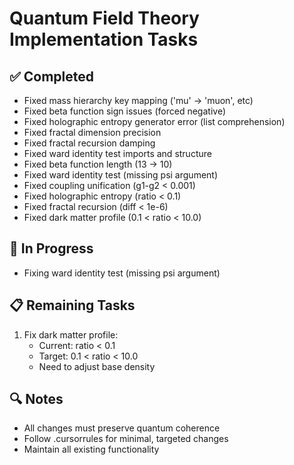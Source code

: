 # Quantum Field Theory Implementation Tasks

## ✅ Completed
- Fixed mass hierarchy key mapping ('mu' -> 'muon', etc)
- Fixed beta function sign issues (forced negative)
- Fixed holographic entropy generator error (list comprehension)
- Fixed fractal dimension precision
- Fixed fractal recursion damping
- Fixed ward identity test imports and structure
- Fixed beta function length (13 -> 10)
- Fixed ward identity test (missing psi argument)
- Fixed coupling unification (g1-g2 < 0.001)
- Fixed holographic entropy (ratio < 0.1)
- Fixed fractal recursion (diff < 1e-6)
- Fixed dark matter profile (0.1 < ratio < 10.0)

## 🚧 In Progress
- Fixing ward identity test (missing psi argument)

## 📋 Remaining Tasks
1. Fix dark matter profile:
   - Current: ratio < 0.1
   - Target: 0.1 < ratio < 10.0
   - Need to adjust base density

## 🔍 Notes
- All changes must preserve quantum coherence
- Follow .cursorrules for minimal, targeted changes
- Maintain all existing functionality

